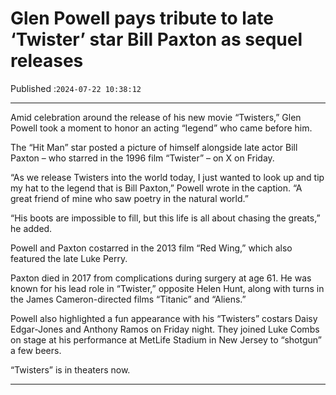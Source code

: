 # Glen Powell pays tribute to late ‘Twister’ star Bill Paxton as sequel releases

Published :`2024-07-22 10:38:12`

---

Amid celebration around the release of his new movie “Twisters,” Glen Powell took a moment to honor an acting  “legend” who came before him.

The “Hit Man” star posted a picture of himself alongside late actor Bill Paxton – who starred in the 1996 film “Twister” – on X on Friday.

“As we release Twisters into the world today, I just wanted to look up and tip my hat to the legend that is Bill Paxton,” Powell wrote in the caption. “A great friend of mine who saw poetry in the natural world.”

“His boots are impossible to fill, but this life is all about chasing the greats,” he added.

Powell and Paxton costarred in the 2013 film “Red Wing,” which also featured the late Luke Perry.

Paxton died in 2017 from complications during surgery at age 61. He was known for his lead role in “Twister,” opposite Helen Hunt, along with turns in the James Cameron-directed films “Titanic” and “Aliens.”

Powell also highlighted a fun appearance with his “Twisters” costars Daisy Edgar-Jones and Anthony Ramos on Friday night. They joined Luke Combs on stage at his performance at MetLife Stadium in New Jersey to “shotgun” a few beers.

“Twisters” is in theaters now.

---

